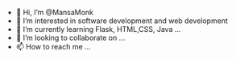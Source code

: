 - 👋 Hi, I’m @MansaMonk
- 👀 I’m interested in software development and web development
- 🌱 I’m currently learning Flask, HTML,CSS, Java ...
- 💞️ I’m looking to collaborate on ...
- 📫 How to reach me ...

<!---
MansaMonk/MansaMonk is a ✨ special ✨ repository because its `README.md` (this file) appears on your GitHub profile.
You can click the Preview link to take a look at your changes.
--->
